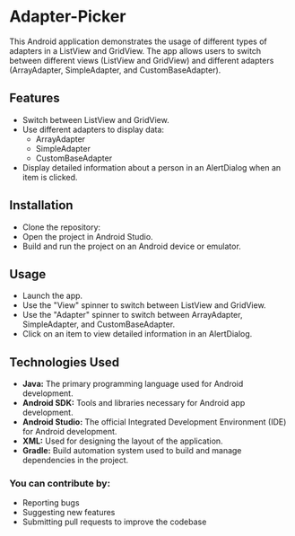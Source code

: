 # Adapter-Picker
This Android application demonstrates the usage of different types of adapters in a ListView and GridView. The app allows users to switch between different views (ListView and GridView) and different adapters (ArrayAdapter, SimpleAdapter, and CustomBaseAdapter).

## Features
- Switch between ListView and GridView.
- Use different adapters to display data:
  - ArrayAdapter
  - SimpleAdapter
  - CustomBaseAdapter
- Display detailed information about a person in an AlertDialog when an item is clicked.

## Installation
- Clone the repository:
- Open the project in Android Studio.
- Build and run the project on an Android device or emulator.

## Usage
- Launch the app.
- Use the "View" spinner to switch between ListView and GridView.
- Use the "Adapter" spinner to switch between ArrayAdapter, SimpleAdapter, and CustomBaseAdapter.
- Click on an item to view detailed information in an AlertDialog.

## Technologies Used
- **Java:** The primary programming language used for Android development.
- **Android SDK:** Tools and libraries necessary for Android app development.
- **Android Studio:** The official Integrated Development Environment (IDE) for Android development.
- **XML:** Used for designing the layout of the application.
- **Gradle:** Build automation system used to build and manage dependencies in the project.

### You can contribute by:
- Reporting bugs
- Suggesting new features
- Submitting pull requests to improve the codebase
